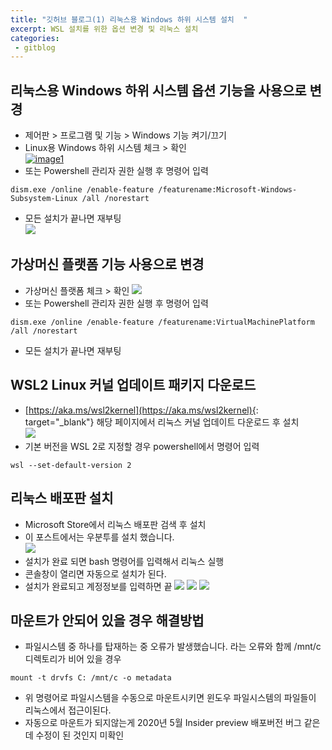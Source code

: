 ```yaml
---
title: "깃허브 블로그(1) 리눅스용 Windows 하위 시스템 설치  "
excerpt: WSL 설치를 위한 옵션 변경 및 리눅스 설치
categories:
 - gitblog
---
```

  
## 리눅스용 Windows 하위 시스템 옵션 기능을 사용으로 변경  
- 제어판 > 프로그램 및 기능 > Windows 기능 켜기/끄기  
- Linux용 Windows 하위 시스템 체크 > 확인   
[![image1]({{site.url}}/assets/images/gitblog/1_win10function.png)]({{site.url}}/assets/images/gitblog/1_win10function.png)  
- 또는 Powershell 관리자 권한 실행 후 명령어 입력  
```
dism.exe /online /enable-feature /featurename:Microsoft-Windows-Subsystem-Linux /all /norestart
```  
- 모든 설치가 끝나면 재부팅  
[![]({{site.url}}/assets/images/gitblog/1_win10function2.png)]({{site.url}}/assets/images/gitblog/1_win10function2.png)
## 가상머신 플랫폼 기능 사용으로 변경
- 가상머신 플랫폼 체크 > 확인
[![]({{site.url}}/assets/images/gitblog/1_win10function3.png)]({{site.url}}/assets/images/gitblog/1_win10function3.png)  
- 또는 Powershell 관리자 권한 실행 후 명령어 입력
~~~
dism.exe /online /enable-feature /featurename:VirtualMachinePlatform /all /norestart
~~~  
- 모든 설치가 끝나면 재부팅  
 ## WSL2 Linux 커널 업데이트 패키지 다운로드  
- [https://aka.ms/wsl2kernel](https://aka.ms/wsl2kernel){: target="_blank"} 해당 페이지에서 리눅스 커널 업데이트 다운로드 후 설치  
[![]({{site.url}}/assets/images/gitblog/1_win10function3.png)]({{site.url}}/assets/images/gitblog/1_win10function3.png)
- 기본 버전을 WSL 2로 지정할 경우 powershell에서 명령어 입력
```
wsl --set-default-version 2  
```  
## 리눅스 배포판 설치  
- Microsoft Store에서 리눅스 배포판 검색 후 설치  
- 이 포스트에서는 우분투를 설치 했습니다.  
[![]({{site.url}}/assets/images/gitblog/2_win10ubuntu_1.png)]({{site.url}}/assets/images/gitblog/2_win10ubuntu_1.png)      
- 설치가 완료 되면 bash 명령어를 입력해서 리눅스 실행  
- 콘솔창이 열리면 자동으로 설치가 된다.
- 설치가 완료되고 계정정보를 입력하면 끝
[![]({{site.url}}/assets/images/gitblog/3_win10bash_shell.png)]({{site.url}}/assets/images/gitblog/3_win10bash_shell.png) 
[![]({{site.url}}/assets/images/gitblog/2_win10ubuntu2.png)]({{site.url}}/assets/images/gitblog/2_win10ubuntu2.png) 
[![]({{site.url}}/assets/images/gitblog/3_win10bash_shell_1.png)]({{site.url}}/assets/images/gitblog/3_win10bash_shell_1.png)  

## 마운트가 안되어 있을 경우 해결방법  
- 파일시스템 중 하나를 탑재하는 중 오류가 발생했습니다. 라는 오류와 함께 /mnt/c 디렉토리가 비어 있을 경우
```
mount -t drvfs C: /mnt/c -o metadata
```
- 위 명령어로 파일시스템을 수동으로 마운트시키면 윈도우 파일시스템의 파일들이 리눅스에서 접근이된다.
- 자동으로 마운트가 되지않는게 2020년 5월 Insider preview 배포버전 버그 같은데 수정이 된 것인지 미확인